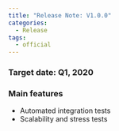 ```yaml
---
title: "Release Note: V1.0.0"
categories:
  - Release
tags:
  - official
---
```


### Target date: Q1, 2020

### Main features

* Automated integration tests
* Scalability and stress tests 